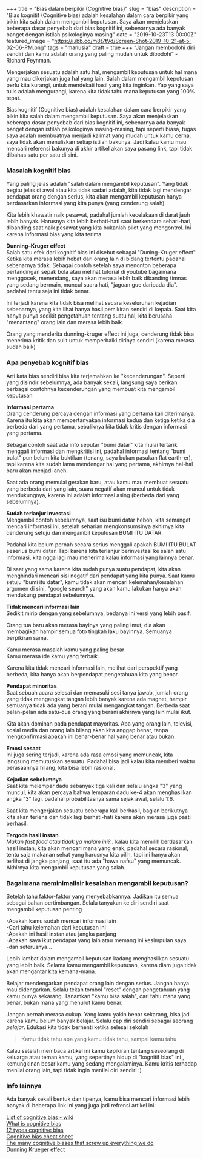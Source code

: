+++
title = "Bias dalam berpikir (Cognitive bias)"
slug = "bias"
description = "Bias kognitif (Cognitive bias) adalah kesalahan dalam cara berpikir yang bikin kita salah dalam mengambil keputusan. Saya akan menjelaskan beberapa dasar penyebab dari bias kognitif ini, sebenarnya ada banyak banget dengan istilah psikologinya masing"
date = "2019-10-23T13:00:00Z"
featured_image = "https://i.ibb.co/m8t7tVd/Screen-Shot-2019-10-21-at-5-02-06-PM.png"
tags = "manusia"
draft = true
+++ 
“Jangan membodohi diri sendiri dan kamu adalah orang yang paling mudah untuk dibodohi” - Richard Feynman.

Mengerjakan sesuatu adalah satu hal, mengambil keputusan untuk hal mana yang mau dikerjakan juga hal yang lain. Salah dalam mengambil keputusan perlu kita kurangi, untuk mendekati hasil yang kita inginkan. Yap yang saya tulis adalah mengurangi, karena kita tidak tahu mana keputusan yang 100% tepat.

Bias kognitif (Cognitive bias) adalah kesalahan dalam cara berpikir yang bikin kita salah dalam mengambil keputusan. Saya akan menjelaskan beberapa dasar penyebab dari bias kognitif ini, sebenarnya ada banyak banget dengan istilah psikologinya masing-masing, tapi seperti biasa, tugas saya adalah membuatnya menjadi kalimat yang mudah untuk kamu cerna, saya tidak akan menuliskan setiap istilah bakunya. Jadi kalau kamu mau mencari referensi bakunya di akhir artikel akan saya pasang link, tapi tidak dibahas satu per satu di sini.

### Masalah kognitif bias

Yang paling jelas adalah "salah dalam mengambil keputusan". Yang tidak begitu jelas di awal atau kita tidak sadari adalah, kita tidak lagi mendengar pendapat orang dengan serius, kita akan mengambil keputusan hanya berdasarkan informasi yang kita punya (yang cenderung salah).

Kita lebih khawatir naik pesawat, padahal jumlah kecelakaan di darat jauh lebih banyak. Harusnya kita lebih berhati-hati saat berkendara sehari-hari, dibanding saat naik pesawat yang kita bukanlah pilot yang mengontrol. Ini karena informasi bias yang kita terima.

**Dunning–Kruger effect**  
Salah satu efek dari kognitif bias ini disebut sebagai "Duning-Kruger effect" Ketika kita merasa lebih hebat dari orang lain di bidang tertentu padahal sebenarnya tidak. Sebagai contoh setelah saya menonton beberapa pertandingan sepak bola atau melihat tutorial di youtube bagaimana menggocek, menendang, saya akan merasa lebih baik dibanding timnas yang sedang bermain, muncul suara hati, "jagoan gue daripada dia". padahal tentu saja ini tidak benar.

Ini terjadi karena kita tidak bisa melihat secara keseluruhan kejadian sebenarnya, yang kita lihat hanya hasil pemikiran sendiri di kepala. Saat kita hanya punya sedikit pengetahuan tentang suatu hal, kita berusaha "menantang" orang lain dan merasa lebih baik.

Orang yang menderita dunning-kruger effect ini juga, cenderung tidak bisa menerima kritik dan sulit untuk memperbaiki dirinya sendiri (karena merasa sudah baik)

### Apa penyebab kognitif bias

Arti kata bias sendiri bisa kita terjemahkan ke "kecenderungan". Seperti yang disindir sebelumnya, ada banyak sekali, langsung saya berikan berbagai contohnya kecenderungan yang membuat kita mengambil keputusan

**Informasi pertama**  
Orang cenderung percaya dengan informasi yang pertama kali diterimanya. Karena itu kita akan mempertanyakan informasi kedua dan ketiga ketika dia berbeda dari yang pertama, sebaliknya kita tidak kritis dengan informasi yang pertama.

Sebagai contoh saat ada info seputar "bumi datar" kita mulai tertarik menggali informasi dan mengkritisi ini, padahal informasi tentang "bumi bulat" pun belum kita buktikan (tenang, saya bukan pasukan flat earth-er), tapi karena kita sudah lama mendengar hal yang pertama, akhirnya hal-hal baru akan menjadi aneh.

Saat ada orang memulai gerakan baru, atau kamu mau membuat sesuatu yang berbeda dari yang lain, suara negatif akan muncul untuk tidak mendukungnya, karena ini adalah informasi asing (berbeda dari yang sebelumnya).

**Sudah terlanjur investasi**  
Mengambil contoh sebelumnya, saat isu bumi datar heboh, kita semangat mencari informasi ini, setelah seharian mengkonsumsinya akhirnya kita cenderung setuju dan mengambil keputusan BUMI ITU DATAR.

Padahal kita belum pernah secara serius menggali apakah BUMI ITU BULAT seserius bumi datar. Tapi karena kita terlanjur berinvestasi ke salah satu informasi, kita ngga lagi mau menerima kalau informasi yang lainnya benar.

Di saat yang sama karena kita sudah punya suatu pendapat, kita akan menghindari mencari sisi negatif dari pendapat yang kita punya. Saat kamu setuju "bumi itu datar", kamu tidak akan mencari kelemahan/kesalahan argumen di sini, "google search" yang akan kamu lakukan hanya akan mendukung pendapat sebelumnya.

**Tidak mencari informasi lain**  
Sedikit mirip dengan yang sebelumnya, bedanya ini versi yang lebih pasif.

Orang tua baru akan merasa bayinya yang paling imut, dia akan membagikan hampir semua foto tingkah laku bayinnya. Semuanya berpikiran sama.

Kamu merasa masalah kamu yang paling besar  
Kamu merasa ide kamu yang terbaik.

Karena kita tidak mencari informasi lain, melihat dari perspektif yang berbeda, kita hanya akan berpendapat pengetahuan kita yang benar.

**Pendapat minoritas**  
Saat sebuah acara selesai dan memasuki sesi tanya jawab, jumlah orang yang tidak mengangkat tangan lebih banyak karena ada magnet, hampir semuanya tidak ada yang berani mulai mengangkat tangan. Berbeda saat pelan-pelan ada satu-dua orang yang berani akhirnya yang lain mulai ikut.

Kita akan dominan pada pendapat mayoritas. Apa yang orang lain, televisi, sosial media dan orang lain bilang akan kita anggap benar, tanpa mengkonfirmasi apakah ini benar-benar hal yang benar atau bukan.

**Emosi sesaat**  
Ini juga sering terjadi, karena ada rasa emosi yang memuncak, kita langsung memutuskan sesuatu. Padahal bisa jadi kalau kita memberi waktu perasaannya hilang, kita bisa lebih rasional.

**Kejadian sebelumnya**  
Saat kita melempar dadu sebanyak tiga kali dan selalu angka "3" yang muncul, kita akan percaya bahwa lemparan dadu ke-4 akan menghasilkan angka "3" lagi, padahal probabilitasnya sama sejak awal, selalu 1:6.

Saat kita mengerjakan sesuatu beberapa kali berhasil, bagian berikutnya kita akan terlena dan tidak lagi berhati-hati karena akan merasa juga pasti berhasil.

**Tergoda hasil instan**  
_Makan fast food atau tidak ya malam ini?.._ kalau kita memilih berdasarkan hasil instan, kita akan mencari mana yang enak, padahal secara rasional, tentu saja makanan sehat yang harusnya kita pilih, tapi ini hanya akan terlihat di jangka panjang, saat itu ada "hawa nafsu" yang memuncak. Akhirnya kita mengambil keputusan yang salah.

### Bagaimana meminimalisir kesalahan mengambil keputusan?

Setelah tahu faktor-faktor yang menyebabkannya. Jadikan itu semua sebagai bahan pertimbangan. Selalu tanyakan ke diri sendiri saat mengambil keputusan penting

-Apakah kamu sudah mencari informasi lain  
-Cari tahu kelemahan dari keputusan ini  
-Apakah ini hasil instan atau jangka panjang  
-Apakah saya ikut pendapat yang lain atau memang ini kesimpulan saya  
-dan seterusnya...  

  Lebih lambat dalam mengambil keputusan kadang menghasilkan sesuatu yang lebih baik. Selama kamu mengambil keputusan, karena diam juga tidak akan mengantar kita kemana-mana.

Belajar mendengarkan pendapat orang lain dengan serius. Jangan hanya mau didengarkan. Selalu tekan tombol "reset" dengan pengetahuan yang kamu punya sekarang. Tanamkan "kamu bisa salah", cari tahu mana yang benar, bukan mana yang menurut kamu benar.

Jangan pernah merasa cukup. Yang kamu yakin benar sekarang, bisa jadi karena kamu belum banyak belajar. Selalu cap diri sendiri sebagai seorang _pelajar_. Edukasi kita tidak berhenti ketika selesai sekolah

> Kamu tidak tahu apa yang kamu tidak tahu, sampai kamu tahu

Kalau setelah membaca artikel ini kamu kepikiran tentang seseorang di keluarga atau teman kamu, yang sepertinya hidup di "kognitif bias" ini , kemungkinan besar kamu yang sedang mengalaminya. Kamu kritis terhadap menilai orang lain, tapi tidak ingin menilai diri sendiri :)

### Info lainnya

Ada banyak sekali bentuk dan tipenya, kamu bisa mencari informasi lebih banyak di beberapa link ini yang juga jadi refrensi artikel ini:

[List of cognitive bias - wiki](https://en.wikipedia.org/wiki/List_of_cognitive_biases)  
[What is cognitive bias](https://www.verywellmind.com/what-is-a-cognitive-bias-2794963)  
[12 types cognitive bias](https://www.youtube.com/watch?v=wEwGBIr_RIw)  
[Cognitive bias cheat sheet](https://medium.com/better-humans/cognitive-bias-cheat-sheet-55a472476b18)  
[The many cognitive biases that screw up everything we do](https://www.businessinsider.com/cognitive-biases-2015-10?IR=T#pessimism-bias-occurs-when-individuals-overestimate-how-often-negative-things-will-happen-to-them-36)  
[Dunning Krueger effect](https://www.youtube.com/watch?v=y50i1bI2uN4)